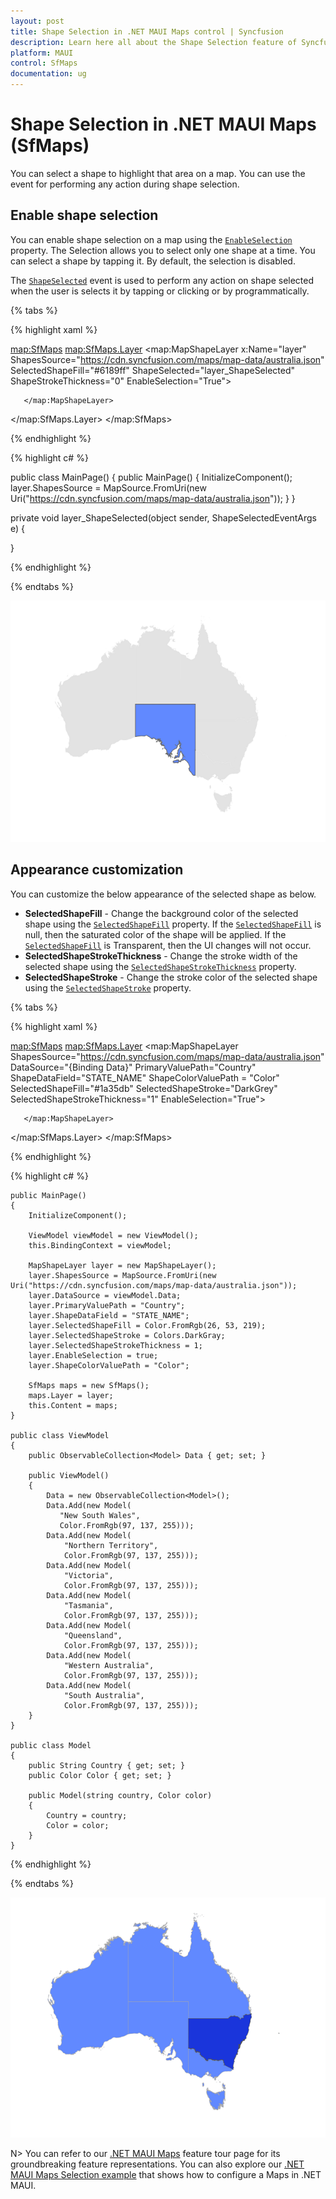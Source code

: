 ```yaml
---
layout: post
title: Shape Selection in .NET MAUI Maps control | Syncfusion
description: Learn here all about the Shape Selection feature of Syncfusion .NET MAUI Maps (SfMaps) control and more.
platform: MAUI
control: SfMaps
documentation: ug
---
```


# Shape Selection in .NET MAUI Maps (SfMaps)

You can select a shape to highlight that area on a map. You can use the event for performing any action during shape selection.

## Enable shape selection

You can enable shape selection on a map using the [`EnableSelection`](https://help.syncfusion.com/cr/maui/Syncfusion.Maui.Maps.MapShapeLayer.html#Syncfusion_Maui_Maps_MapShapeLayer_EnableSelection) property. The Selection allows you to select only one shape at a time. You can select a shape by tapping it. By default, the selection is disabled.

The [`ShapeSelected`](https://help.syncfusion.com/cr/maui/Syncfusion.Maui.Maps.MapShapeLayer.html#Syncfusion_Maui_Maps_MapShapeLayer_ShapeSelected) event is used to perform any action on shape selected when the user is selects it by tapping or clicking or by programmatically.

{% tabs %}

{% highlight xaml %}

<map:SfMaps>
   <map:SfMaps.Layer>
      <map:MapShapeLayer x:Name="layer"
                         ShapesSource="https://cdn.syncfusion.com/maps/map-data/australia.json"
                         SelectedShapeFill="#6189ff"
                         ShapeSelected="layer_ShapeSelected" 
                         ShapeStrokeThickness="0"
                         EnableSelection="True">
		
       </map:MapShapeLayer>
   </map:SfMaps.Layer>
</map:SfMaps>

{% endhighlight %}

{% highlight c# %}

public class MainPage()
{
	public MainPage()
	{
		InitializeComponent();
		layer.ShapesSource = MapSource.FromUri(new Uri("https://cdn.syncfusion.com/maps/map-data/australia.json"));
	}
}

private void layer_ShapeSelected(object sender, ShapeSelectedEventArgs e)
{
    
}

{% endhighlight %}

{% endtabs %}

![Enable shape selection](images/selection/enable-shape-selection.png)

## Appearance customization

You can customize the below appearance of the selected shape as below.

* **SelectedShapeFill** - Change the background color of the selected shape using the [`SelectedShapeFill`](https://help.syncfusion.com/cr/maui/Syncfusion.Maui.Maps.MapShapeLayer.html#Syncfusion_Maui_Maps_MapShapeLayer_SelectedShapeFill) property. If the [`SelectedShapeFill`](https://help.syncfusion.com/cr/maui/Syncfusion.Maui.Maps.MapShapeLayer.html#Syncfusion_Maui_Maps_MapShapeLayer_SelectedShapeFill) is null, then the saturated color of the shape will be applied. If the [`SelectedShapeFill`](https://help.syncfusion.com/cr/maui/Syncfusion.Maui.Maps.MapShapeLayer.html#Syncfusion_Maui_Maps_MapShapeLayer_SelectedShapeFill) is Transparent, then the UI changes will not occur.
* **SelectedShapeStrokeThickness** - Change the stroke width of the selected shape using the [`SelectedShapeStrokeThickness`](https://help.syncfusion.com/cr/maui/Syncfusion.Maui.Maps.MapShapeLayer.html#Syncfusion_Maui_Maps_MapShapeLayer_SelectedShapeStrokeThickness) property.
* **SelectedShapeStroke** - Change the stroke color of the selected shape using the [`SelectedShapeStroke`](https://help.syncfusion.com/cr/maui/Syncfusion.Maui.Maps.MapShapeLayer.html#Syncfusion_Maui_Maps_MapShapeLayer_SelectedShapeStroke) property.

{% tabs %}

{% highlight xaml %}

<map:SfMaps>
   <map:SfMaps.Layer>
      <map:MapShapeLayer ShapesSource="https://cdn.syncfusion.com/maps/map-data/australia.json"
                         DataSource="{Binding Data}" 
                         PrimaryValuePath="Country"
                         ShapeDataField="STATE_NAME" 
                         ShapeColorValuePath = "Color" 
                         SelectedShapeFill="#1a35db"
                         SelectedShapeStroke="DarkGrey" 
                         SelectedShapeStrokeThickness="1" 
                         EnableSelection="True">

       </map:MapShapeLayer>
   </map:SfMaps.Layer>
</map:SfMaps>

{% endhighlight %}

{% highlight c# %}

	public MainPage()
    {
        InitializeComponent();
		
        ViewModel viewModel = new ViewModel();
        this.BindingContext = viewModel;

        MapShapeLayer layer = new MapShapeLayer();
        layer.ShapesSource = MapSource.FromUri(new Uri("https://cdn.syncfusion.com/maps/map-data/australia.json"));
        layer.DataSource = viewModel.Data;
        layer.PrimaryValuePath = "Country";
        layer.ShapeDataField = "STATE_NAME";
        layer.SelectedShapeFill = Color.FromRgb(26, 53, 219);
        layer.SelectedShapeStroke = Colors.DarkGray;
        layer.SelectedShapeStrokeThickness = 1;
        layer.EnableSelection = true;
        layer.ShapeColorValuePath = "Color";

        SfMaps maps = new SfMaps();
        maps.Layer = layer;
        this.Content = maps;
    }
	
	public class ViewModel
	{
		public ObservableCollection<Model> Data { get; set; }
		
		public ViewModel()
		{
			Data = new ObservableCollection<Model>();
			Data.Add(new Model(
               "New South Wales",
               Color.FromRgb(97, 137, 255)));
            Data.Add(new Model(
                "Northern Territory",
                Color.FromRgb(97, 137, 255)));
            Data.Add(new Model(
                "Victoria",
                Color.FromRgb(97, 137, 255)));
            Data.Add(new Model(
                "Tasmania",
                Color.FromRgb(97, 137, 255)));
            Data.Add(new Model(
                "Queensland",
                Color.FromRgb(97, 137, 255)));
            Data.Add(new Model(
                "Western Australia",
                Color.FromRgb(97, 137, 255)));
            Data.Add(new Model(
                "South Australia",
                Color.FromRgb(97, 137, 255)));
        }
	}
    
	public class Model
	{
		public String Country { get; set; }
		public Color Color { get; set; }
		
		public Model(string country, Color color)
		{
			Country = country;
			Color = color;
		}
	}

{% endhighlight %}

{% endtabs %}

![Selection customization](images/selection/selection-customization.png)

N> You can refer to our [.NET MAUI Maps](https://www.syncfusion.com/maui-controls/maui-maps) feature tour page for its groundbreaking feature representations. You can also explore our [.NET MAUI Maps Selection example](https://github.com/syncfusion/maui-demos/) that shows how to configure a Maps in .NET MAUI.